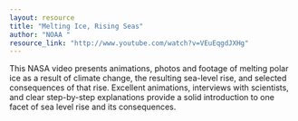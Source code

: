 ```yaml
---
layout: resource
title: "Melting Ice, Rising Seas"
author: "NOAA "
resource_link: "http://www.youtube.com/watch?v=VEuEqgdJXHg"
---
```


This NASA video presents animations, photos and footage of melting polar ice as a result of climate change, the resulting sea-level rise, and selected consequences of that rise. Excellent animations, interviews with scientists, and clear step-by-step explanations provide a solid introduction to one facet of sea level rise and its consequences.
